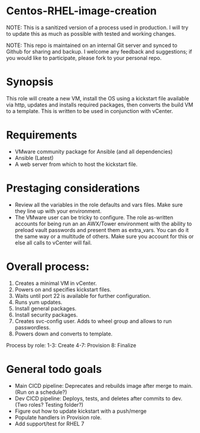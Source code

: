 # Centos-RHEL-image-creation

NOTE: This is a sanitized version of a process used in production. I will try to update this as much as possible with tested and working changes. 

NOTE: This repo is maintained on an internal Git server and synced to Github for sharing and backup. I welcome any feedback and suggestions; if you would like to participate, please fork to your personal repo. 

# Synopsis #

This role will create a new VM, install the OS using a kickstart file available via http, updates and installs required packages, then converts the build VM to a template. This is written to be used in conjunction with vCenter.

# Requirements #

* VMware community package for Ansible (and all dependencies)
* Ansible (Latest)
* A web server from which to host the kickstart file.

# Prestaging considerations #

* Review all the variables in the role defaults and vars files. Make sure they line up with your environment. 
* The VMware user can be tricky to configure. The role as-written accounts for being run an an AWX/Tower environment with the ability to preload vault passwords and present them as extra_vars. You can do it the same way or a multitude of others. Make sure you account for this or else all calls to vCenter will fail. 

# Overall process: #

1. Creates a minimal VM in vCenter.
2. Powers on and specifies kickstart files.
3. Waits until port 22 is available for further configuration.
4. Runs yum updates.
5. Install general packages.
6. Install security packages.
7. Creates svc-config user. Adds to wheel group and allows to run passwordless. 
8. Powers down and converts to template.

Process by role:
1-3: Create
4-7: Provision
8: Finalize

# General todo goals #

* Main CICD pipeline: Deprecates and rebuilds image after merge to main. (Run on a schedule?)
* Dev CICD pipeline: Deploys, tests, and deletes after commits to dev. (Two roles? Testing folder?)
* Figure out how to update kickstart with a push/merge
* Populate handlers in Provision role.
* Add support/test for RHEL 7